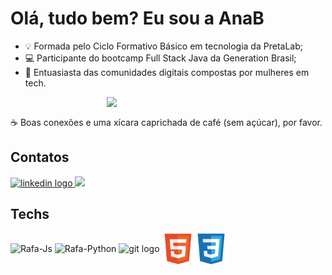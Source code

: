 # Olá, tudo bem? Eu sou a AnaB

- 💡 Formada pelo Ciclo Formativo Básico em tecnologia da PretaLab;
- 💻 Participante do bootcamp Full Stack Java da Generation Brasil;
- 📌 Entuasiasta das comunidades digitais compostas por mulheres em tech.

<img align="right" width="350px" src="https://user-images.githubusercontent.com/105956403/192107569-dbd57f3c-59a2-4951-97ef-162d56a31d32.svg" >

<br>

☕ Boas conexões e uma xícara caprichada de café (sem açúcar), por favor. 

## Contatos
<a href="https://www.linkedin.com/in/anabsantoss/" target="_blank">
<img src="https://img.shields.io/static/v1?message=LinkedIn&logo=linkedin&label=&color=0077B5&logoColor=white&labelColor=&style=for-the-badge" height="35" alt="linkedin logo" />
<a href = "mailto:anabia200113@gmail.com"><img src="https://img.shields.io/badge/-Gmail-%23333?style=for-the-badge&logo=gmail&logoColor=white" target="_blank" height="35"></a>

## Techs
<!--
<div style="display: inline_block">
 
  <img align="center" alt="logoJs" height="50" width="50" src="https://raw.githubusercontent.com/devicons/devicon/master/icons/javascript/javascript-plain.svg">
  <img align="center" alt="logoReact" height="50" width="50" src="https://raw.githubusercontent.com/devicons/devicon/master/icons/react/react-original.svg">
-->
<div style="display: inline_block">
  <img align="center" alt="Rafa-Js" height="50" width="50" src="https://cdn.jsdelivr.net/gh/devicons/devicon/icons/csharp/csharp-original.svg">
  <img align="center" alt="Rafa-Python" height="50" width="50" src="https://cdn.jsdelivr.net/gh/devicons/devicon/icons/dot-net/dot-net-plain-wordmark.svg">
  <img align="center" alt="git logo"  height="50" width="50" src="https://cdn.jsdelivr.net/gh/devicons/devicon/icons/git/git-original.svg" />
  <img align="center" alt="logoHTML" height="50" width="50" src="https://raw.githubusercontent.com/devicons/devicon/master/icons/html5/html5-original.svg">
  <img align="center" alt="logoCSS" height="50" width="50" src="https://raw.githubusercontent.com/devicons/devicon/master/icons/css3/css3-original.svg">
</div>  

<br><br><br><br>
  
<!--  <div align="center">
  <a href="https://github.com/Scarlatt-luz">
  <img height="180em" src="https://github-readme-stats.vercel.app/api/top-langs/?username=anabiax&layout=compact&langs_count=7&theme=cobalt"/>
</div> -->

